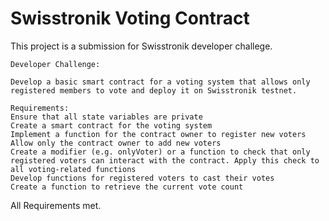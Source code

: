 # Swisstronik Voting Contract

This project is a submission for Swisstronik developer challege.

```shell
Developer Challenge:

Develop a basic smart contract for a voting system that allows only registered members to vote and deploy it on Swisstronik testnet.

Requirements:
Ensure that all state variables are private 
Create a smart contract for the voting system 
Implement a function for the contract owner to register new voters
Allow only the contract owner to add new voters
Create a modifier (e.g. onlyVoter) or a function to check that only registered voters can interact with the contract. Apply this check to all voting-related functions
Develop functions for registered voters to cast their votes
Create a function to retrieve the current vote count

```
All Requirements met.
